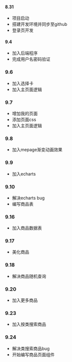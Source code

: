 #### 8.31  
- 项目启动
- 搭建开发环境并同步至github  
- 登录页开发

#### 9.4  
- 加入后端程序
- 完成用户名密码验证

### 9.6
- 加入选择卡
- 加入主页面逻辑  

### 9.7
- 增加我的页面
- 添加页面css
- 加入主页面逻辑

### 9.8
- 加入mepage渐变动画效果

### 9.9
- 加入echarts

### 9.10
- 解决echarts bug
- 编写商品表

### 9.16
- 加入商品数据表
  
### 9.17
- 美化商品
  
### 9.18
- 解决商品随机查询

### 9.20
- 加入更多商品

### 9.23
- 加入按类搜索商品

### 9.24
- 解决类搜索商品bug  
- 开始编写商品页面组件  
